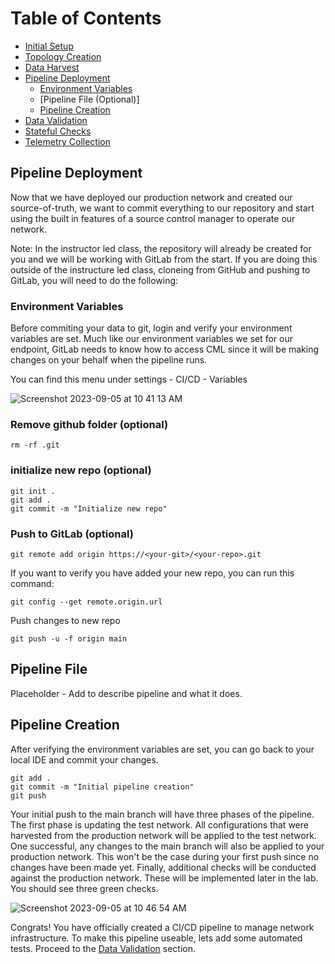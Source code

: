 # Table of Contents

* [Initial Setup](setup.md)   
* [Topology Creation](topology.md)
* [Data Harvest](dataharvest.md)
* [Pipeline Deployment](pipeline.md)
   * [Environment Variables](#environment-variables)
   * [Pipeline File (Optional)]
   * [Pipeline Creation](#pipeline-creation)
* [Data Validation](validation.md)
* [Stateful Checks](check.md)
* [Telemetry Collection](telemetry.md)

## Pipeline Deployment

Now that we have deployed our production network and created our source-of-truth, we want to commit everything to our repository and start using the built in features of a source control manager to operate our network.

Note: In the instructor led class, the repository will already be created for you and we will be working with GitLab from the start. If you are doing this outside of the instructure led class, cloneing from GitHub and pushing to GitLab, you will need to do the following:

### Environment Variables

Before commiting your data to git, login and verify your environment variables are set. Much like our environment variables we set for our endpoint, GitLab needs to know how to access CML since it will be making changes on your behalf when the pipeline runs.

You can find this menu under settings - CI/CD - Variables

![Screenshot 2023-09-05 at 10 41 13 AM](https://github.com/model-driven-devops/mdd-base/assets/65776483/ac07e88e-c65e-40e7-a7a5-2bf78f1ab84c)

### Remove github folder (optional)
```
rm -rf .git
```
### initialize new repo (optional)
```
git init .
git add .
git commit -m "Initialize new repo"
```
### Push to GitLab (optional)
```
git remote add origin https://<your-git>/<your-repo>.git
```
If you want to verify you have added your new repo, you can run this command:
```
git config --get remote.origin.url
```
Push changes to new repo
```
git push -u -f origin main
```

## Pipeline File

Placeholder - Add to describe pipeline and what it does.

## Pipeline Creation

After verifying the environment variables are set, you can go back to your local IDE and commit your changes.

```
git add .
git commit -m "Initial pipeline creation"
git push
```

Your initial push to the main branch will have three phases of the pipeline. The first phase is updating the test network. All configurations that were harvested from the production network will be applied to the test network. One successful, any changes to the main branch will also be applied to your production network. This won't be the case during your first push since no changes have been made yet. Finally, additional checks will be conducted against the production network. These will be implemented later in the lab. You should see three green checks. 

![Screenshot 2023-09-05 at 10 46 54 AM](https://github.com/model-driven-devops/mdd-base/assets/65776483/e5c48601-a210-4119-b75a-ef97eff64d40)

Congrats! You have officially created a CI/CD pipeline to manage network infrastructure. To make this pipeline useable, lets add some automated tests. Proceed to the [Data Validation](validation.md) section.
